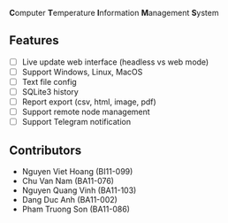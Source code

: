 **C**omputer **T**emperature **I**nformation **M**anagement **S**ystem

## Features

- [ ] Live update web interface (headless vs web mode)
- [ ] Support Windows, Linux, MacOS
- [ ] Text file config
- [ ] SQLite3 history
- [ ] Report export (csv, html, image, pdf)
- [ ] Support remote node management
- [ ] Support Telegram notification

## Contributors

- Nguyen Viet Hoang (BI11-099)
- Chu Van Nam (BA11-076)
- Nguyen Quang Vinh (BA11-103)
- Dang Duc Anh (BA11-002)
- Pham Truong Son (BA11-086)